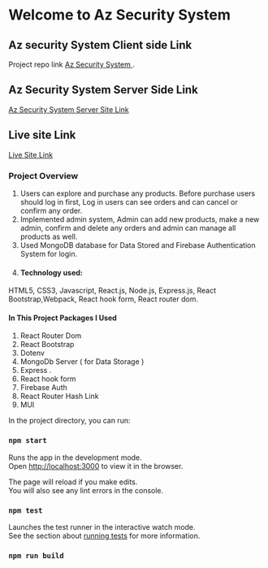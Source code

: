 # Welcome to Az Security System

## Az security System Client side Link
Project  repo link [Az Security System ](https://github.com/Tofazzal322/az-security-system-ui).

## Az Security System Server Side Link 
 [Az Security System Server Site Link](https://github.com/Tofazzal322/az-security-system-server)

## Live site Link 
 [Live Site Link](https://az-security-system.web.app/)

### Project Overview
1. Users can explore and purchase any products. Before purchase users should log in first,
Log in users can see orders and can cancel or confirm any order.
2. Implemented admin system, Admin can add new products, make a new admin, confirm
and delete any orders and admin can manage all products as well.
3. Used MongoDB database for Data Stored and Firebase Authentication System for login.
4. #### Technology used:
 HTML5, CSS3, Javascript, React.js, Node.js, Express.js, React Bootstrap,Webpack, React hook form, React router dom.


 #### In This Project Packages I Used 
 1. React Router Dom
 2. React Bootstrap
 3. Dotenv
 4. MongoDb Server ( for Data Storage )
 5. Express .
 6. React hook form
 7. Firebase Auth
 8. React Router Hash Link
 9. MUI
 
 


In the project directory, you can run:



### `npm start`

Runs the app in the development mode.\
Open [http://localhost:3000](http://localhost:3000) to view it in the browser.

The page will reload if you make edits.\
You will also see any lint errors in the console.

### `npm test`

Launches the test runner in the interactive watch mode.\
See the section about [running tests](https://facebook.github.io/create-react-app/docs/running-tests) for more information.

### `npm run build`